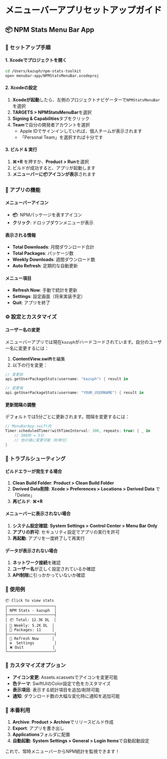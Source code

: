 # メニューバーアプリセットアップガイド

## 📦 NPM Stats Menu Bar App

### 🚀 セットアップ手順

#### 1. Xcodeでプロジェクトを開く

```bash
cd /Users/kazuph/npm-stats-toolkit
open menubar-app/NPMStatsMenuBar.xcodeproj
```

#### 2. Xcodeの設定

1. **Xcodeが起動**したら、左側のプロジェクトナビゲーターで`NPMStatsMenuBar`を選択
2. **TARGETS > NPMStatsMenuBar**を選択
3. **Signing & Capabilities**タブをクリック
4. **Team**で自分の開発者アカウントを選択
   - Apple IDでサインインしていれば、個人チームが表示されます
   - 「Personal Team」を選択すれば十分です

#### 3. ビルド & 実行

1. **⌘+R** を押すか、**Product > Run**を選択
2. ビルドが成功すると、アプリが起動します
3. **メニューバーに📦アイコンが表示**されます

### 🎯 アプリの機能

#### メニューバーアイコン
- **📦**: NPMパッケージを表すアイコン
- **クリック**: ドロップダウンメニューが表示

#### 表示される情報
- **Total Downloads**: 月間ダウンロード合計
- **Total Packages**: パッケージ数
- **Weekly Downloads**: 週間ダウンロード数
- **Auto Refresh**: 定期的な自動更新

#### メニュー項目
- **Refresh Now**: 手動で統計を更新
- **Settings**: 設定画面（将来実装予定）
- **Quit**: アプリを終了

### ⚙️ 設定とカスタマイズ

#### ユーザー名の変更

メニューバーアプリでは現在`kazuph`がハードコードされています。自分のユーザー名に変更するには：

1. **ContentView.swift**を編集
2. 以下の行を変更：

```swift
// 変更前
api.getUserPackageStats(username: "kazuph") { result in

// 変更後
api.getUserPackageStats(username: "YOUR_USERNAME") { result in
```

#### 更新間隔の調整

デフォルトでは5分ごとに更新されます。間隔を変更するには：

```swift
// MenuBarApp.swift内
Timer.scheduledTimer(withTimeInterval: 300, repeats: true) { _ in
    // 300秒 = 5分
    // 他の値に変更可能（秒単位）
}
```

### 🔧 トラブルシューティング

#### ビルドエラーが発生する場合

1. **Clean Build Folder**: **Product > Clean Build Folder**
2. **Derived Data削除**: **Xcode > Preferences > Locations > Derived Data** で「Delete」
3. **再ビルド**: **⌘+R**

#### メニューバーに表示されない場合

1. **システム設定確認**: **System Settings > Control Center > Menu Bar Only**
2. **アプリの許可**: セキュリティ設定でアプリの実行を許可
3. **再起動**: アプリを一度終了して再実行

#### データが表示されない場合

1. **ネットワーク接続**を確認
2. **ユーザー名**が正しく設定されているか確認
3. **API制限**に引っかかっていないか確認

### 📱 使用例

```
📦 Click to view stats
┌─────────────────────┐
│ NPM Stats - kazuph  │
├─────────────────────┤
│ 📦 Total: 12.3K DL  │
│ 📅 Weekly: 5.2K DL  │
│ 🎯 Packages: 11     │
├─────────────────────┤
│ 🔄 Refresh Now      │
│ ⚙️  Settings         │
│ ❌ Quit             │
└─────────────────────┘
```

### 🎨 カスタマイズオプション

- **アイコン変更**: Assets.xcassetsでアイコンを変更可能
- **色テーマ**: SwiftUIのColor設定で色をカスタマイズ
- **表示項目**: 表示する統計項目を追加/削除可能
- **通知**: ダウンロード数の大幅な変化時に通知を追加可能

### 🚀 本番利用

1. **Archive**: **Product > Archive**でリリースビルド作成
2. **Export**: アプリを書き出し
3. **Applications**フォルダに配置
4. **自動起動**: **System Settings > General > Login Items**で自動起動設定

これで、常時メニューバーからNPM統計を監視できます！